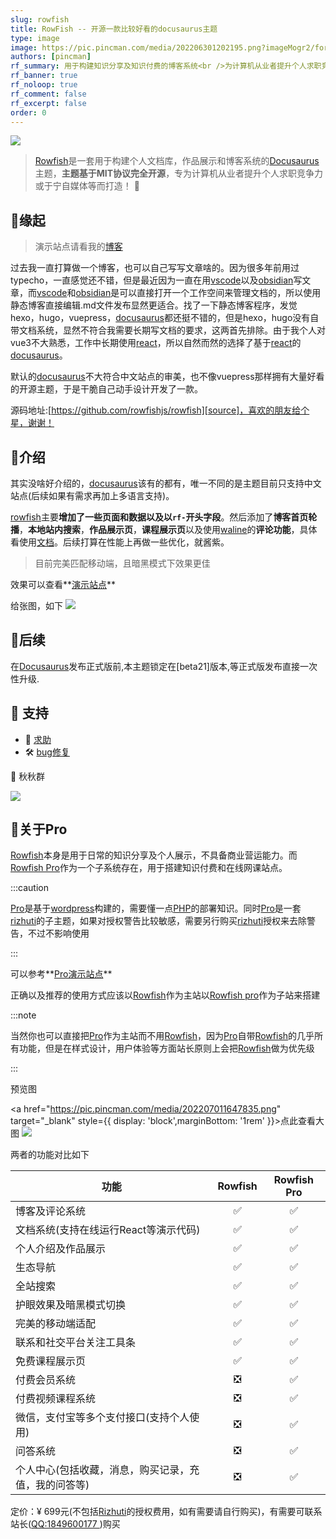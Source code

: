 ```yaml
---
slug: rowfish
title: RowFish -- 开源一款比较好看的docusaurus主题
type: image
image: https://pic.pincman.com/media/202206301202195.png?imageMogr2/format/webp
authors: [pincman]
rf_summary: 用于构建知识分享及知识付费的博客系统<br />为计算机从业者提升个人求职竞争力或从事网络授课/自媒体等作为副业而打造！
rf_banner: true
rf_noloop: true
rf_comment: false
rf_excerpt: false
order: 0
---
```


[rowfish]:https://pincman.com/rowfish
[source]: https://github.com/rowfishjs/rowfish
[pincman ]: https://pincman.com
[discussions]: https://github.com/rowfishjs/rowfish/discussions
[issue]: https://github.com/rowfishjs/rowfish/issues
[usage]: https://pincman.com/docs/rowfish/overviewpro:https://pincman.com/rowfish/pro
[pro]:https://pincman.com/rowfish#关于pro
[pincman]: https://pincman.com/
[docusaurus]: https://docusaurus.io
[php]: https://php.net
[wordpress]: https://wordpress.org

[laravel]: https://laravel.com

[nextjs]: https://nextjs.org
[nestjs]: https://nestjs.com
[typescript]: https://typescript.org
[vscode]: https://code.visualstudio.com/
[waline]: https://waline.js.org/
[obsidian]: https://obsidian.md/
[react]: https://reactjs.org
[vscode]: https://code.visualstudio.com
[obsidian]: https://obsidian.md
[rizhuti]: https://ritheme.com/theme/792.html
[tailwind]: https://tailwindcss.com/
[antd]: https://ant.design/index-cn
[docspress]: https://wordpress.org/plugins/docspress
[anspress]: https://anspress.net
[vercel]: https://vercel.com
[oneinstack]: https://oneinstack.com
[gitea]: https://gitea.io
[drone]: https://www.drone.io
[markdown]: https://www.markdownguide.org/
[qq]: http://wpa.qq.com/msgrd?v=3&uin=1849600177&site=qq&menu=yes
[rowfish-qq-group]: https://qm.qq.com/cgi-bin/qm/qr?k=gs1EYHC5nzneWJ6kZJQ1TtMY9sLP-H5R&jump_from=webapi
[pro-qq-group]: https://qm.qq.com/cgi-bin/qm/qr?k=8eLi_sZAEXR4WOd3xNqI058aOviOXLHU&jump_from=webapi/

![](https://pic.pincman.com/media/202206301202195.png?imageMogr2/format/webp)
>   [Rowfish][rowfish]是一套用于构建个人文档库，作品展示和博客系统的[Docusaurus][docusaurus]主题，**主题基于MIT协议完全开源**，专为计算机从业者提升个人求职竞争力或于宁自媒体等而打造！ 🐳

## 🚀缘起

>    演示站点请看我的[博客][pincman]

过去我一直打算做一个博客，也可以自己写写文章啥的。因为很多年前用过typecho，一直感觉还不错，但是最近因为一直在用[vscode][vscode]以及[obsidian][obsidian]写文章，而[vscode][vscode]和[obsidian][obsidian]是可以直接打开一个工作空间来管理文档的，所以使用静态博客直接编辑.md文件发布显然更适合。找了一下静态博客程序，发觉hexo，hugo，vuepress，[docusaurus][docusaurus]都还挺不错的，但是hexo，hugo没有自带文档系统，显然不符合我需要长期写文档的要求，这两首先排除。由于我个人对vue3不大熟悉，工作中长期使用[react][react]，所以自然而然的选择了基于[react][react]的[docusaurus][docusaurus]。

默认的[docusaurus][docusaurus]不大符合中文站点的审美，也不像vuepress那样拥有大量好看的开源主题，于是干脆自己动手设计开发了一款。

源码地址:[https://github.com/rowfishjs/rowfish][source]，喜欢的朋友给个星，谢谢！

## 🍃介绍

其实没啥好介绍的，[docusaurus][docusaurus]该有的都有，唯一不同的是主题目前只支持中文站点(后续如果有需求再加上多语言支持)。

[rowfish][rowfish]主要**增加了一些页面和数据以及以`rf-`开头字段**。然后添加了**博客首页轮播**，**本地站内搜索**，**作品展示页**，**课程展示页**以及使用[waline][waline]的**评论功能**，具体看使用[文档][usage]。后续打算在性能上再做一些优化，就酱紫。

>   目前完美匹配移动端，且暗黑模式下效果更佳

效果可以查看**[演示站点][pincman]**

给张图，如下
![](https://pic.pincman.com/media/202207012135423.png)
## 🌴后续

在[Docusaurus][docusaurus]发布正式版前,本主题锁定在[beta21]版本,等正式版发布直接一次性升级.

## 🔭 支持

-   🍓 [求助][discussions]
-   🛠️ [bug修复][issue]

 🍉 秋秋群

![](https://pic.pincman.com/media/202207011929335.png)

## 🐬关于Pro

[Rowfish][rowfish]本身是用于日常的知识分享及个人展示，不具备商业营运能力。而[Rowfish Pro][pro]作为一个子系统存在，用于搭建知识付费和在线网课站点。

:::caution

[Pro][pro]是基于[wordpress][wordpress]构建的，需要懂一点[PHP][php]的部署知识。同时[Pro][pro]是一套[rizhuti][rizhuti]的子主题，如果对授权警告比较敏感，需要另行购买[rizhuti][rizhuti]授权来去除警告，不过不影响使用

:::

可以参考**[Pro演示站点](https://v.pincman.com)**

正确以及推荐的使用方式应该以[Rowfish][rowfish]作为主站以[Rowfish pro][pro]作为子站来搭建

:::note

当然你也可以直接把[Pro][pro]作为主站而不用[Rowfish][rowfish]，因为[Pro][pro]自带[Rowfish][rowfish]的几乎所有功能，但是在样式设计，用户体验等方面站长原则上会把[Rowfish][rowfish]做为优先级

:::

预览图

<a href="https://pic.pincman.com/media/202207011647835.png" target="_blank" style={{ display: 'block',marginBottom: '1rem' }}>点此查看大图</a>
![](https://pic.pincman.com/media/202207011647835.png)

两者的功能对比如下

| 功能                                                 | Rowfish | Rowfish Pro |
| ---------------------------------------------------- | :-----: | :---------: |
| 博客及评论系统                                       |    ✅    |      ✅      |
| 文档系统(支持在线运行React等演示代码)                |    ✅    |      ✅      |
| 个人介绍及作品展示                                   |    ✅    |      ✅      |
| 生态导航                                             |    ✅    |      ✅      |
| 全站搜索                                             |    ✅    |      ✅      |
| 护眼效果及暗黑模式切换                               |    ✅    |      ✅      |
| 完美的移动端适配                                     |    ✅    |      ✅      |
| 联系和社交平台关注工具条                             |    ✅    |      ✅      |
| 免费课程展示页                                       |    ✅    |      ✅      |
| 付费会员系统                                         |    ❎    |      ✅      |
| 付费视频课程系统                                     |    ❎    |      ✅      |
| 微信，支付宝等多个支付接口(支持个人使用)             |    ❎    |      ✅      |
| 问答系统                                             |    ❎    |      ✅      |
| 个人中心(包括收藏，消息，购买记录，充值，我的问答等) |    ❎    |      ✅      |

定价：¥ 699元(不包括[Rizhuti][rizhuti]的授权费用，如有需要请自行购买)，有需要可联系站长([QQ:1849600177 ][qq])购买